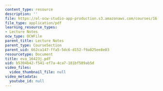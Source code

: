 ```yaml
---
content_type: resource
description: ''
file: https://ol-ocw-studio-app-production.s3.amazonaws.com/courses/16-423j-aerospace-biomedical-and-life-support-engineering-spring-2006/b5304b42f541ef7a4ca7181bf589ab5d_eva_16423j.pdf
file_type: application/pdf
learning_resource_types:
- Lecture Notes
ocw_type: OCWFile
parent_title: Lecture Notes
parent_type: CourseSection
parent_uid: 662ca147-ffa5-5dc6-d152-f9a825ee8e03
resourcetype: Document
title: eva_16423j.pdf
uid: b5304b42-f541-ef7a-4ca7-181bf589ab5d
video_files:
  video_thumbnail_file: null
video_metadata:
  youtube_id: null
---
```

